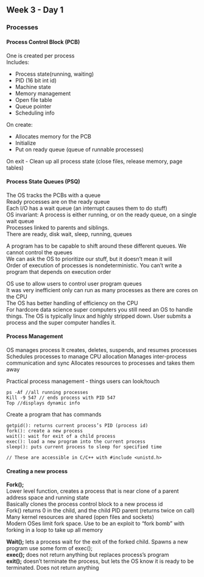 ## Week 3 - Day 1
### Processes

#### Process Control Block (PCB)
One is created per process  
Includes: 

* Process state(running, waiting)
* PID (16 bit int id)
* Machine state
* Memory management
* Open file table
* Queue pointer
* Scheduling info

On create:

* Allocates memory for the PCB
* Initialize
* Put on ready queue (queue of runnable processes)  

On exit - Clean up all process state (close files, release memory, page tables)  

#### Process State Queues (PSQ)
The OS tracks the PCBs with a queue  
Ready processes are on the ready queue  
Each I/O has a wait queue (an interrupt causes them to do stuff)  
OS invariant: A process is either running, or on the ready queue, on a single wait queue  
Processes linked to parents and siblings.  
There are ready, disk wait, sleep, running, queues  

A program has to be capable to shift around these different queues. We cannot control the queues  
We can ask the OS to prioritize our stuff, but it doesn’t mean it will  
Order of execution of processes is nondeterministic. You can’t write a program that depends on execution order

OS use to allow users to control user program queues  
It was very inefficient only can run as many processes as there are cores on the CPU  
The OS has better handling of efficiency on the CPU  
For hardcore data science super computers you still need an OS to handle things.   The OS is typically linux and highly stripped down. User submits a process and the super computer handles it. 

#### Process Management
OS manages process
It creates, deletes, suspends, and resumes processes
Schedules processes to manage CPU allocation
Manages inter-process communication and sync
Allocates resources to processes and takes them away

Practical process management - things users can look/touch

```
ps -Af //all running processes
Kill -9 547 // ends process with PID 547
Top //displays dynamic info
```

Create a program that has commands

```
getpid(): returns current process’s PID (process id)
fork(): create a new process
wait(): wait for exit of a child process
exec(): load a new program into the current process
sleep(): puts current process to sleep for specified time

// These are accessible in C/C++ with #include <unistd.h>
```

#### Creating a new process
**Fork();**  
Lower level function, creates a process that is near clone of a parent address space and running state  
Basically clones the process control block to a new process id  
Fork() returns 0 in the child, and the child PID parent (returns twice on call)  
Many kernel resources are shared (open files and sockets)  
Modern OSes limit fork space. Use to be an exploit to “fork bomb” with forking in a loop to take up all memory  

**Wait();** lets a process wait for the exit of the forked child. Spawns a new program use some form of exec();  
**exec();** does not return anything but replaces process’s program  
**exit();** doesn’t terminate the process, but lets the OS know it is ready to be terminated. Does not return anything